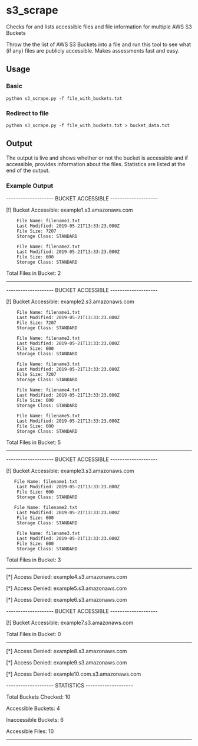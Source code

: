# s3_scrape
Checks for and lists accessible files and file information for multiple AWS S3 Buckets

Throw the the list of AWS S3 Buckets into a file and run this tool to see what (if any) files are publicly accessible.  Makes assessments fast and easy.



## Usage


### Basic

`python s3_scrape.py -f file_with_buckets.txt`


### Redirect to file

`python s3_scrape.py -f file_with_buckets.txt > bucket_data.txt`



## Output

The output is live and shows whether or not the bucket is accessible and if accessible, provides information about the files.  Statistics are listed at the end of the output.


### Example Output

-------------------- BUCKET ACCESSIBLE --------------------

[!] Bucket Accessible:  example1.s3.amazonaws.com


        File Name: filename1.txt
        Last Modified: 2019-05-21T13:33:23.000Z
        File Size: 7207
        Storage Class: STANDARD

        File Name: filename2.txt
        Last Modified: 2019-05-21T13:33:23.000Z
        File Size: 600
        Storage Class: STANDARD


Total Files in Bucket:  2



-----------------------------------------------------------




-------------------- BUCKET ACCESSIBLE --------------------

[!] Bucket Accessible:  example2.s3.amazonaws.com


        File Name: filename1.txt
        Last Modified: 2019-05-21T13:33:23.000Z
        File Size: 7207
        Storage Class: STANDARD

        File Name: filename2.txt
        Last Modified: 2019-05-21T13:33:23.000Z
        File Size: 600
        Storage Class: STANDARD

        File Name: filename3.txt
        Last Modified: 2019-05-21T13:33:23.000Z
        File Size: 7207
        Storage Class: STANDARD

        File Name: filename4.txt
        Last Modified: 2019-05-21T13:33:23.000Z
        File Size: 600
        Storage Class: STANDARD

        File Name: filename5.txt
        Last Modified: 2019-05-21T13:33:23.000Z
        File Size: 600
        Storage Class: STANDARD

       
Total Files in Bucket:  5



-----------------------------------------------------------




-------------------- BUCKET ACCESSIBLE --------------------

[!] Bucket Accessible:  example3.s3.amazonaws.com


       File Name: filename1.txt
        Last Modified: 2019-05-21T13:33:23.000Z
        File Size: 600
        Storage Class: STANDARD

       File Name: filename2.txt
        Last Modified: 2019-05-21T13:33:23.000Z
        File Size: 600
        Storage Class: STANDARD
		
		File Name: filename3.txt
        Last Modified: 2019-05-21T13:33:23.000Z
        File Size: 600
        Storage Class: STANDARD


Total Files in Bucket:  3



-----------------------------------------------------------


[*] Access Denied:  example4.s3.amazonaws.com

[*] Access Denied:  example5.s3.amazonaws.com

[*] Access Denied:  example6.s3.amazonaws.com



-------------------- BUCKET ACCESSIBLE --------------------

[!] Bucket Accessible:  example7.s3.amazonaws.com



Total Files in Bucket:  0



-----------------------------------------------------------


[*] Access Denied:  example8.s3.amazonaws.com

[*] Access Denied:  example9.s3.amazonaws.com

[*] Access Denied:  example10.com.s3.amazonaws.com




-------------------- STATISTICS --------------------


Total Buckets Checked:  10

Accessible Buckets:  4

Inaccessible Buckets:  6

Accessible Files:  10


-----------------------------------------------------


